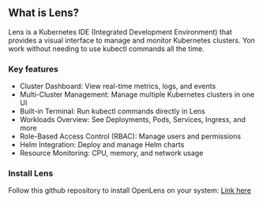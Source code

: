 ## What is Lens?
Lens is a Kubernetes IDE (Integrated Development Environment) that provides a visual interface to manage and monitor Kubernetes clusters. 
Yon work without needing to use kubectl commands all the time.

### Key features
- Cluster Dashboard: View real-time metrics, logs, and events
- Multi-Cluster Management: Manage multiple Kubernetes clusters in one UI
- Built-in Terminal: Run kubectl commands directly in Lens
- Workloads Overview: See Deployments, Pods, Services, Ingress, and more
- Role-Based Access Control (RBAC): Manage users and permissions
- Helm Integration: Deploy and manage Helm charts
- Resource Monitoring: CPU, memory, and network usage

### Install Lens

Follow this github repository to install OpenLens on your system: [Link here](https://github.com/MuhammedKalkan/OpenLens.git)
